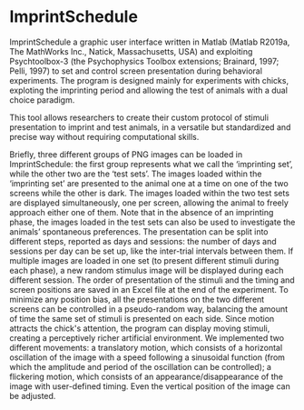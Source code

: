 # ImprintSchedule

ImprintSchedule a graphic user interface written in Matlab (Matlab R2019a, The MathWorks Inc., Natick, Massachusetts, USA) and exploiting Psychtoolbox-3 (the Psychophysics Toolbox extensions; Brainard, 1997; Pelli, 1997) to set and control screen presentation during behavioral experiments.
The program is designed mainly for experiments with chicks, exploting the imprinting period and allowing the test of animals with a dual choice paradigm. 
 
This tool allows researchers to create their custom protocol of stimuli presentation to imprint and test animals, in a versatile but standardized and precise way without requiring computational skills.

Briefly, three different groups of PNG images can be loaded in ImprintSchedule: the first group represents what we call the ‘imprinting set’, while the other two are the ‘test sets’. The images loaded within the ‘imprinting set’ are presented to the animal one at a time on one of the two screens while the other is dark. The images loaded within the two test sets are displayed simultaneously, one per screen, allowing the animal to freely approach either one of them. 
Note that in the absence of an imprinting phase, the images loaded in the test sets can also be used to investigate the animals’ spontaneous preferences.
The presentation can be split into different steps, reported as days and sessions: the number of days and sessions per day can be set up, like the inter-trial intervals between them. If multiple images are loaded in one set (to present different stimuli during each phase), a new random stimulus image will be displayed during each different session. The order of presentation of the stimuli and the timing and screen positions are saved in an Excel file at the end of the experiment. 
To minimize any position bias, all the presentations on the two different screens can be controlled in a pseudo-random way, balancing the amount of time the same set of stimuli is presented on each side.
Since motion attracts the chick's attention, the program can display moving stimuli, creating a perceptively richer artificial environment. We implemented two different movements: a translatory motion, which consists of a horizontal oscillation of the image with a speed following a sinusoidal function (from which the amplitude and period of the oscillation can be controlled); a flickering motion, which consists of an appearance/disappearance of the image with user-defined timing. Even the vertical position of the image can be adjusted.


